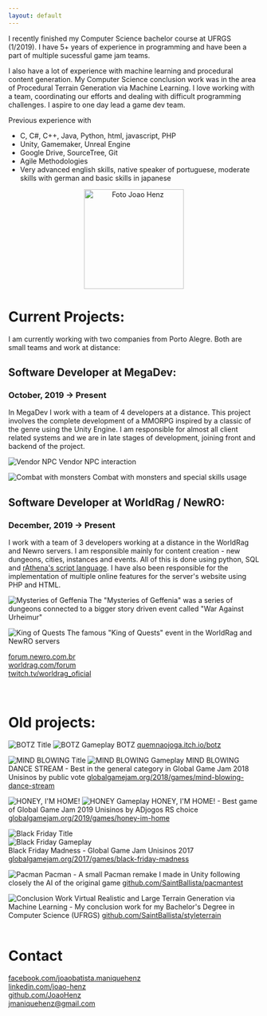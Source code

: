 ```yaml
---
layout: default
---
```


I recently finished my Computer Science bachelor course  at UFRGS (1/2019).  I have 5+ years of experience in programming and have been a part of multiple sucessful game jam teams.

I also have a lot of experience with machine learning and procedural content generation. My Computer Science conclusion work was in the area of Procedural Terrain Generation via Machine Learning.
I love working with a team, coordinating our efforts and dealing with difficult programming challenges. I aspire to one day lead a game dev team.

Previous experience with
- C, C#, C++, Java, Python, html, javascript, PHP
- Unity, Gamemaker, Unreal Engine
- Google Drive, SourceTree, Git
- Agile Methodologies
- Very advanced english skills, native speaker of portuguese, moderate skills with german and basic skills in japanese

<p align="center">
  <img src="assets/images/foto.jpg" alt="Foto Joao Henz" width="200" />
</p>

# Current Projects:
I am currently working with two companies from Porto Alegre. Both are small teams and work at distance:

## Software Developer at MegaDev: 
### October, 2019 -> Present
In MegaDev I work with a team of 4 developers at a distance. This project involves the complete development of a MMORPG inspired by a classic of the genre using the Unity Engine. I am responsible for almost all client related systems and we are in late stages of development, joining front and backend of the project.

![Vendor NPC](/assets/images/mega1.png)
Vendor NPC interaction

![Combat with monsters](/assets/images/mega2.png)
Combat with monsters and special skills usage

## Software Developer at WorldRag / NewRO:
### December, 2019 -> Present
I work with a team of 3 developers working at a distance in the WorldRag and Newro servers. I am responsible mainly for content creation - new dungeons, cities, instances and events. All of this is done using python, SQL and [rAthena's script language](https://rathena.org/). I have also been responsible for the implementation of multiple online features for the server's website using PHP and HTML.

![Mysteries of Geffenia](/assets/images/rag2.png)
The "Mysteries of Geffenia" was a series of dungeons connected to a bigger story driven event called "War Against Urheimur"

![King of Quests](/assets/images/rag1.png)
The famous "King of Quests" event in the WorldRag and NewRO servers

[forum.newro.com.br](http://forum.newro.com.br)<br/>
[worldrag.com/forum](http://www2.worldrag.com/forum)<br/>
[twitch.tv/worldrag_oficial](https://www.twitch.tv/worldrag_oficial)<br/><br/><br/>

# Old projects:

![BOTZ Title](/assets/images/botz.png)
![BOTZ Gameplay](/assets/images/botz2.png)
BOTZ
[quemnaojoga.itch.io/botz](https://quemnaojoga.itch.io/botz)

![MIND BLOWING Title](/assets/images/mindblowing.png)
![MIND BLOWING Gameplay](/assets/images/mindblowing2.png)
MIND BLOWING DANCE STREAM - Best in the general category in Global Game Jam 2018 Unisinos by public vote
[globalgamejam.org/2018/games/mind-blowing-dance-stream](https://globalgamejam.org/2018/games/mind-blowing-dance-stream)

![HONEY, I'M HOME!](/assets/images/honey.png)
![HONEY Gameplay](/assets/images/honey2.png)
HONEY, I'M HOME! - Best game of Global Game Jam 2019 Unisinos by ADjogos RS choice
[globalgamejam.org/2019/games/honey-im-home](https://globalgamejam.org/2019/games/honey-im-home)

![Black Friday Title](/assets/images/blackfriday3.png)<br/>
![Black Friday Gameplay](/assets/images/blackfriday2.png)<br/>
Black Friday Madness - Global Game Jam Unisinos 2017
[globalgamejam.org/2017/games/black-friday-madness](https://globalgamejam.org/2017/games/black-friday-madness)

![Pacman](/assets/images/pacman.png)
Pacman - A small Pacman remake I made in Unity following closely the AI of the original game
[github.com/SaintBallista/pacmantest](https://github.com/SaintBallista/pacmantest)

![Conclusion Work](/assets/images/tcc.png)
Virtual Realistic and Large Terrain Generation via Machine Learning - My conclusion work for my Bachelor's Degree in Computer Science (UFRGS)
[github.com/SaintBallista/styleterrain](https://github.com/SaintBallista/styleterrain)<br/><br/>

# Contact
[facebook.com/joaobatista.maniquehenz](https://www.facebook.com/joaobatista.maniquehenz)<br/>
[linkedin.com/joao-henz](https://www.linkedin.com/in/joao-henz/)<br/>
[github.com/JoaoHenz](https://github.com/JoaoHenz)<br/>
jmaniquehenz@gmail.com
